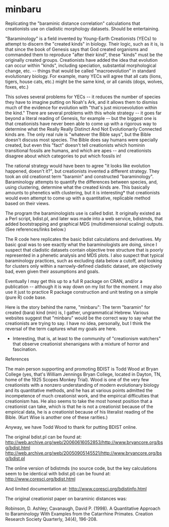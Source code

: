 # minbaru
Replicating the "baraminic distance correlation" calculations that creationists use on cladistic morphology datasets. Should be entertaining.

"Baraminology" is a field invented by Young-Earth Creationists (YECs) to attempt to discern the "created kinds" in biology.  Their logic, such as it is, is that since the book of Genesis says that God created organisms and commanded them to reproduce "after their kind", these "kinds" must be the originally created groups.  Creationists have added the idea that evolution can occur within "kinds", including speciation, substantial morphological change, etc. -- things that would be called "macroevolution" in standard evolutionary biology.  For example, many YECs will agree that all cats (lions, tigers, house cats, etc.) might be the same kind, or all canids (dogs, wolves, foxes, etc.)  

This solves several problems for YECs -- it reduces the number of species they have to imagine putting on Noah's Ark, and it allows them to dismiss much of the evidence for evolution with "that's just microevolution within the kind."  There are several problems with this whole strategy -- it goes far beyond a literal reading of Genesis, for example -- but the biggest one is that creationists have never been able to come up with a rigorous way to determine what the Really Really Distinct And Not Evolutionarily Connected kinds are.  The only real rule is "whatever the Bible says", but the Bible doesn't discuss most species.  The Bible does say humans were specially created, but even this "fact" doesn't tell creationists which hominin transitional fossils are humans, and which are apes -- and creationists disagree about which categories to put which fossils in!

The rational strategy would have been to agree "it looks like evolution happened, doesn't it?", but creationists invented a different strategy.  They took an old creationst term "baramin" and constructed "baraminology". Baraminology attempts to quantify the differences between species, and, using clustering, determine what the created kinds are.  This basically amounts to phenetics with clustering, but it is interesting* that creationists would even attempt to come up with a quantitative, replicable method based on their views.

The program the baraminologists use is called bdist.  It originally existed as a Perl script, bdist.pl, and later was made into a web service, bdistmds, that added bootstrapping and graphical MDS (multidimensional scaling) outputs. (See references/links below.)

The R code here replicates the basic bdist calculations and derivatives. My basic goal was to see exactly what the baraminologists are doing, since I suspect that cladistic datasets contain objective tree structure that is poorly represented in a phenetic analysis and MDS plots. I also suspect that typical baraminology practices, such as excluding data below a cutoff, and looking for clusters only within a narrowly-defined cladistic dataset, are objectively bad, even given their assumptions and goals.

Eventually I may get this up to a full R package on CRAN, and/or a publication -- although it is way down on my list for the moment. I may also use it just to practice R package construction and unit testing on a simple (pure R) code base.

Here is the story behind the name, "minbaru": The term "baramin" for created (bara) kind (min) is, I gather, ungrammatical Hebrew.  Various websites suggest that "minbaru" would be the correct way to say what the creationists are trying to say. I have no idea, personally, but I think the reversal of the term captures what my goals are here.

* Interesting, that is, at least to the community of "creationism watchers" that observe creationist shenanigans with a mixture of horror and fascination.


References

The main person supporting and promoting BDIST is Todd Wood at Bryan College (yes, that's William Jennings Bryan College, located in Dayton, TN, home of the 1925 Scopes Monkey Trial). Wood is one of the very few creationists with a nonzero understanding of modern evolutionary biology and its quantitative methods, and he has at various points admitted the incompetence of much creationist work, and the empirical difficulties that creationism has.  He also seems to take the most honest position that a creationist can take, which is that he is not a creationist because of the empirical data, he is a creationist because of his literalist reading of the Bible. (Kurt Wise is another one of these rarities.)

Anyway, we have Todd Wood to thank for putting BDIST online.

The original bdist.pl can be found at:
http://web.archive.org/web/20060616052853/http://www.bryancore.org/bsg/bdist.html
http://web.archive.org/web/20050905145521/http://www.bryancore.org/bsg/bdist.pl

The online version of bdistmds (no source code, but the key calculations seem to be identical with bdist.pl) can be found at:
http://www.coresci.org/bdist.html

And limited documentation at:
http://www.coresci.org/bdistinfo.html

The original creationist paper on baraminic distances was: 

Robinson, D. Ashley; Cavanaugh, David P. (1998). A Quantitative Approach to Baraminology With Examples from the Catarrhine Primates. Creation Research Society Quarterly, 34(4),  196-208.
